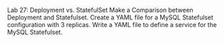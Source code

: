 Lab 27: Deployment vs. StatefulSet
﻿﻿Make a Comparison between Deployment and Statefulset.
﻿﻿Create a YAML file for a MySQL Statefulset configuration with 3 replicas.
﻿﻿Write a YAML file to define a service for the MySQL Statefulset.
